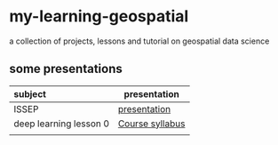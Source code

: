 # my-learning-geospatial
a collection of projects, lessons and tutorial on geospatial data science



##  some presentations

| subject                | presentation                                                 |
| :--------------------- | ------------------------------------------------------------ |
| ISSEP                  |        [presentation](https://dimiphoton.github.io/my-learning-geospatial/?p=presentation_ISSEP.md )                                                      |
| deep learning lesson 0 | [Course syllabus](https://glouppe.github.io/info8010-deep-learning/?p=course-syllabus.md) |
|                        |                                                              |
